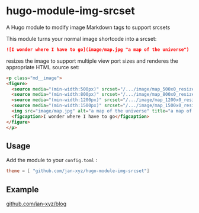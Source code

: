 # hugo-module-img-srcset
A Hugo module to modify image Markdown tags to support srcsets

This module turns your normal image shortcode into a srcset:

```markdown
![I wonder where I have to go](image/map.jpg "a map of the universe")
```
resizes the image to support multiple view port sizes and renderes the appropriate HTML source set:

```html
<p class="md__image">
<figure>
  <source media="(min-width:500px)" srcset="/.../image/map_500x0_resize_q75_box.jpg">
  <source media="(min-width:800px)" srcset="/.../image/map_800x0_resize_q75_box.jpg">
  <source media="(min-width:1200px)" srcset="/.../image/map_1200x0_resize_q75_box.jpg">
  <source media="(min-width:1500px)" srcset="/.../image/map_1500x0_resize_q75_box.jpg">
  <img src="image/map.jpg" alt="a map of the universe" title="a map of the universe" style="width:auto;">
  <figcaption>I wonder where I have to go</figcaption>
</figure>
</p>
```

## Usage

Add the module to your `config.toml` :
```toml
theme = [ "github.com/jan-xyz/hugo-module-img-srcset"]
```

## Example

[github.com/jan-xyz/blog](github.com/jan-xyz/blog)

